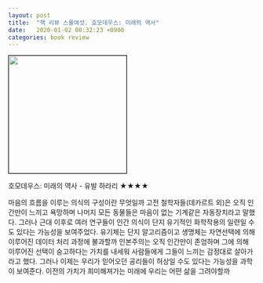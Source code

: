 ```yaml
---
layout: post
title:  "책 리뷰 스물여섯. 호모데우스: 미래의 역사"
date:   2020-01-02 00:32:23 +0900
categories: book review
---
```

<img width=240px style="border:1px solid black;" src="https://shopping-phinf.pstatic.net/main_3248712/32487126410.20220527052038.jpg?type=w300">

호모데우스: 미래의 역사 - 유발 하라리 ★★★★

마음의 흐름을 이루는 의식의 구성이란 무엇일까
고전 철학자들(데카르트 외)은 오직 인간만이 느끼고 욕망하며 나머지 모든 동물들은 마음이 없는 기계같은 자동장치라고 말했다. 그러나 근대 이후로 여러 연구들이 인간 의식이 단지 유기적인 화학작용의 일련일 수도 있다는 가능성을 보여주었다. 유기체는 단지 알고리즘이고 생명체는 자연선택에 의해 이루어진 데이터 처리 과정에 불과할까
인본주의는 오직 인간만이 존엄하며 그에 의해 이루어진 선택이 숭고하다는 가치를 내세워 사람들에게 그들이 느끼는 감정대로 살아가라고 했다. 그러나 이제는 우리가 믿어오던 공리들이 허상일 수도 있다는 가능성을 과학이 보여준다. 이전의 가치가 희미해져가는 미래에 우리는 어떤 삶을 그려야할까
